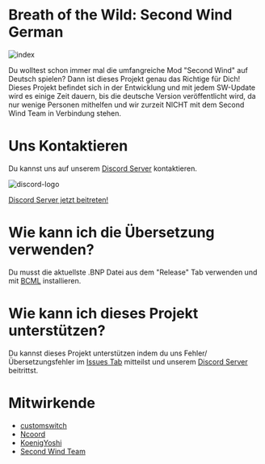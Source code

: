 # Breath of the Wild: Second Wind German

![index](https://user-images.githubusercontent.com/75135467/210770061-c2f7dd2e-a5e5-48bc-9987-b5e8a871c02c.jpg)

Du wolltest schon immer mal die umfangreiche Mod "Second Wind" auf Deutsch spielen? Dann ist dieses Projekt genau das Richtige für Dich! Dieses Projekt befindet sich in der Entwicklung und mit jedem SW-Update wird es einige Zeit dauern, bis die deutsche Version veröffentlicht wird, da nur wenige Personen mithelfen und wir zurzeit NICHT mit dem Second Wind Team in Verbindung stehen.

# Uns Kontaktieren
Du kannst uns auf unserem [Discord Server](https://discord.gg/KbSh6k8e9v) kontaktieren.

![discord-logo](https://discord.gg/KbSh6k8e9v)

[Discord Server jetzt beitreten!](https://discord.gg/KbSh6k8e9v)

# Wie kann ich die Übersetzung verwenden?
Du musst die aktuellste .BNP Datei aus dem "Release" Tab verwenden und mit [BCML](https://gamebanana.com/tools/6624) installieren.

# Wie kann ich dieses Projekt unterstützen?
Du kannst dieses Projekt unterstützen indem du uns Fehler/Übersetzungsfehler im [Issues Tab](https://github.com/customswitch/SecondWindGerman/issues) mitteilst und unserem [Discord Server](https://discord.gg/KbSh6k8e9v) beitrittst.

# Mitwirkende
- [customswitch](https://github.com/customswitch)
- [Ncoord](https://github.com/Ncoord)
- [KoenigYoshi](https://github.com/KoenigYoshi)
- [Second Wind Team](https://discord.com/invite/VU4z9AF)
